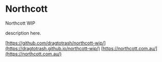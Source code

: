# Northcott

Northcott WIP

description here.

[https://github.com/dragtotrash/northcott-wip/](https://dragtotrash.github.io/northcott-wip/)
[https://northcott.com.au/](https://northcott.com.au/)
